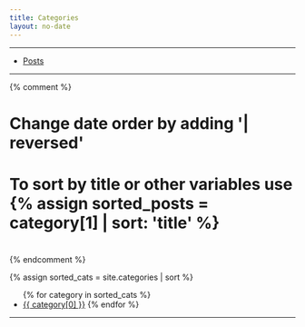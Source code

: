 ```yaml
---
title: Categories
layout: no-date
---
```


-----

* [Posts](/posts)

-----

{% comment %}
#
# Change date order by adding '| reversed'
# To sort by title or other variables use {% assign sorted_posts = category[1] | sort: 'title' %}
#
{% endcomment %}

{% assign sorted_cats = site.categories | sort %}

<ul class="list">
{% for category in sorted_cats %}
    <li><a href="#{{ category[0] | uri_escape | downcase }}">{{ category[0] }}</a>
{% endfor %}
</ul>

-----
